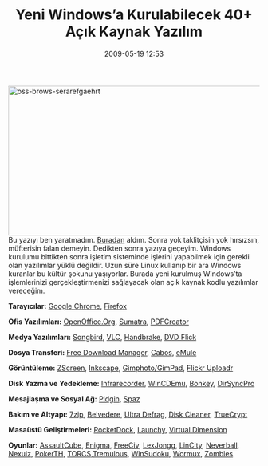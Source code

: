 ﻿---
layout: post
title: Yeni Windows&#8217;a Kurulabilecek 40+ A&#231;&#305;k Kaynak Yaz&#305;l&#305;m
date: 2009-05-19 12:53
comments: true
categories: []
---
<p><img style="border-right-width: 0px; display: block; float: none; border-top-width: 0px; border-bottom-width: 0px; margin-left: auto; border-left-width: 0px; margin-right: auto" title="oss-brows-serarefgaehrt" border="0" alt="oss-brows-serarefgaehrt" src="http://onurbaykal.com.tr/wp-content/uploads/2009/05/ossbrowsserarefgaehrt.jpg" width="550" height="300" /> Bu yazıyı ben yaratmadım. <a href="http://www.downloadsquad.com/2009/05/18/40-great-open-source-apps-and-games-to-trick-out-your-new-windows/">Buradan</a> aldım. Sonra yok taklitçisin yok hırsızsın, müfterisin falan demeyin. Dedikten sonra yazıya geçeyim. Windows kurulumu bittikten sonra işletim sisteminde işlerini yapabilmek için gerekli olan yazılımlar yüklü değildir. Uzun süre Linux kullanıp bir ara Windows kuranlar bu kültür şokunu yaşıyorlar. Burada yeni kurulmuş Windows’ta işlemlerinizi gerçekleştirmenizi sağlayacak olan açık kaynak kodlu yazılımlar vereceğim.</p>  <p><strong>Tarayıcılar:</strong> <a href="http://www.google.com/chrome">Google Chrome</a>, <a href="http://getfirefox.com">Firefox</a></p>  <p><strong>Ofis Yazılımları:</strong> <a href="http://www.openoffice.org/">OpenOffice.Org</a>, <a href="http://blog.kowalczyk.info/software/sumatrapdf/index.html">Sumatra</a>, <a href="http://sourceforge.net/projects/pdfcreator/">PDFCreator</a></p>  <p><strong>Medya Yazılımları:</strong> <a href="http://www.downloadsquad.com/getsongbird.com">Songbird</a>, <a href="http://www.downloadsquad.com/videolan.org">VLC</a>, <a href="http://handbrake.fr/">Handbrake</a>, <a href="http://www.dvdflick.net/">DVD Flick</a></p>  <p><strong>Dosya Transferi:</strong> <a href="http://www.freedownloadmanager.org/">Free Download Manager</a>, <a href="http://cabos.sourceforge.jp/">Cabos</a>, <a href="http://sourceforge.net/projects/emule">eMule</a></p>  <p><strong>Görüntüleme:</strong> <a href="http://brandonz.net/">ZScreen</a>, <a href="http://www.inkscape.org/">Inkscape</a>, <a href="http://www.gimphoto.com/">Gimphoto/GimPad</a>, <a href="http://www.flickr.com/tools/">Flickr Uploadr</a></p>  <p><strong>Disk Yazma ve Yedekleme:</strong> <a href="http://infrarecorder.org/">Infrarecorder</a>, <a href="http://wincdemu.sysprogs.org/">WinCDEmu</a>, <a href="http://thebackupmonkey.blogspot.com/">Bonkey</a>, <a href="http://directorysync.sourceforge.net/">DirSyncPro</a></p>  <p><strong>Mesajlaşma ve Sosyal Ağ:</strong> <a href="http://pidgin.im/">Pidgin</a>, <a href="http://funkatron.com/spaz">Spaz</a></p>  <p><strong>Bakım ve Altyapı:</strong> <a href="http://7zip.org/">7zip</a>, <a href="http://lifehacker.com/341950/belvedere-automates-your-self+cleaning-pc">Belvedere</a>, <a href="http://ultradefrag.sourceforge.net/">Ultra Defrag</a>, <a href="http://www.diskcleaner.nl/">Disk Cleaner</a>, <a href="http://www.truecrypt.org/">TrueCrypt</a><strong></strong></p>  <p><strong>Masaüstü Geliştirmeleri:</strong> <a href="http://rocketdock.com/">RocketDock</a>, <a href="http://www.launchy.net/">Launchy</a>, <a href="http://virt-dimension.sourceforge.net/">Virtual Dimension</a></p>  <p><strong>Oyunlar:</strong> <a href="http://assault.cubers.net/">AssaultCube</a>, <a href="http://www.nongnu.org/enigma/">Enigma</a>, <a href="http://freeciv.wikia.com/wiki/Main_Page">FreeCiv</a>, <a href="http://www.steinke.net/screenshots/lexjongg1.jpg">LexJongg</a>, <a href="http://lincity-ng.berlios.de/wiki/index.php/Main_Page">LinCity</a>, <a href="http://neverball.org/">Neverball</a>, <a href="http://alientrap.org/nexuiz/">Nexuiz</a>, <a href="http://www.pokerth.net/">PokerTH</a>, <a href="http://torcs.sourceforge.net/">TORCS</a>,<a href="http://tremulous.net/">Tremulous</a>, <a href="http://sourceforge.net/projects/winsudoku/">WinSudoku</a>, <a href="http://www.wormux.org/wiki/en/index.php">Wormux</a>, <a href="http://codenautics.com/zombies/">Zombies</a>.</p>
